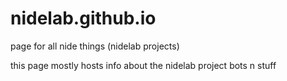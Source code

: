# nidelab.github.io
page for all nide things (nidelab projects)

this page mostly hosts info about the nidelab project bots n stuff
